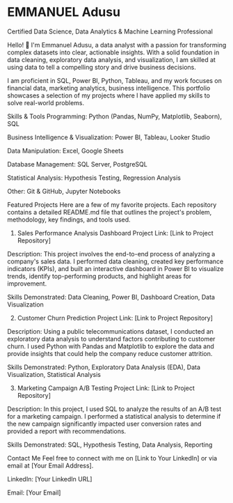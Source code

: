 # EMMANUEL Adusu

Certified Data Science, Data Analytics &amp; Machine Learning Professional


Hello! 👋 I'm Emmanuel Adusu, a data analyst with a passion for transforming complex datasets into clear, actionable insights. With a solid foundation in data cleaning, exploratory data analysis, and visualization, I am skilled at using data to tell a compelling story and drive business decisions.

I am proficient in SQL, Power BI, Python, Tableau, and my work focuses on financial data, marketing analytics, business intelligence. This portfolio showcases a selection of my projects where I have applied my skills to solve real-world problems.

Skills & Tools
Programming: Python (Pandas, NumPy, Matplotlib, Seaborn), SQL

Business Intelligence & Visualization: Power BI, Tableau, Looker Studio

Data Manipulation: Excel, Google Sheets

Database Management: SQL Server, PostgreSQL

Statistical Analysis: Hypothesis Testing, Regression Analysis

Other: Git & GitHub, Jupyter Notebooks

Featured Projects
Here are a few of my favorite projects. Each repository contains a detailed README.md file that outlines the project's problem, methodology, key findings, and tools used.

1. Sales Performance Analysis Dashboard
Project Link: [Link to Project Repository]

Description: This project involves the end-to-end process of analyzing a company's sales data. I performed data cleaning, created key performance indicators (KPIs), and built an interactive dashboard in Power BI to visualize trends, identify top-performing products, and highlight areas for improvement.

Skills Demonstrated: Data Cleaning, Power BI, Dashboard Creation, Data Visualization

2. Customer Churn Prediction
Project Link: [Link to Project Repository]

Description: Using a public telecommunications dataset, I conducted an exploratory data analysis to understand factors contributing to customer churn. I used Python with Pandas and Matplotlib to explore the data and provide insights that could help the company reduce customer attrition.

Skills Demonstrated: Python, Exploratory Data Analysis (EDA), Data Visualization, Statistical Analysis

3. Marketing Campaign A/B Testing
Project Link: [Link to Project Repository]

Description: In this project, I used SQL to analyze the results of an A/B test for a marketing campaign. I performed a statistical analysis to determine if the new campaign significantly impacted user conversion rates and provided a report with recommendations.

Skills Demonstrated: SQL, Hypothesis Testing, Data Analysis, Reporting

Contact Me
Feel free to connect with me on [Link to Your LinkedIn] or via email at [Your Email Address].

LinkedIn: [Your LinkedIn URL]

Email: [Your Email]
